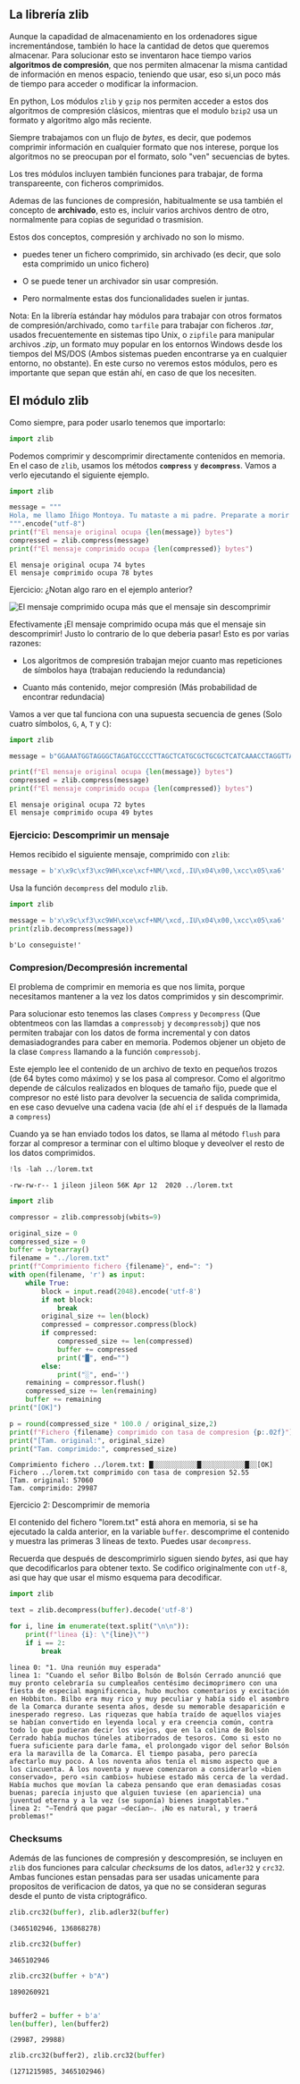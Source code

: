 ## La librería zlib

Aunque la capadidad de almacenamiento en los ordenadores sigue incrementándose, también
lo hace la cantidad de detos que queremos almacenar. Para solucionar esto se inventaron
hace tiempo varios __algoritmos de compresión__, que nos permiten almacenar
la misma cantidad de información en menos espacio, teniendo que usar, eso si,un poco
más de tiempo para acceder o modificar la informacion.

En python, Los módulos `zlib` y `gzip` nos permiten acceder a estos dos algoritmos de compresión
clásicos, mientras que el modulo `bzip2` usa un formato y algoritmo algo mås reciente.

Siempre trabajamos con un flujo de *bytes*, es decir, que podemos comprimir información en cualquier formato que nos interese, porque los algoritmos no se preocupan por el formato, solo "ven" secuencias de bytes.

Los tres módulos incluyen también funciones para trabajar, de forma transpareente, con ficheros
comprimidos.

Ademas de las funciones de compresión, habitualmente se usa también el
concepto de __archivado__, esto es, incluir varios archivos dentro de otro, normalmente
para copias de seguridad o  trasmision. 

Estos dos conceptos, compresión y archivado no son lo mismo.

- puedes tener un fichero comprimido, sin archivado (es decir, que solo
esta comprimido un unico fichero)

- O se puede tener un archivador sin usar compresión.

- Pero normalmente estas dos funcionalidades suelen ir juntas.

Nota: En la librería estándar hay módulos para trabajar con otros formatos
de compresión/archivado, como `tarfile` para trabajar con ficheros *.tar*, usados
frecuentemente en sistemas tipo Unix, o `zipfile`
para manipular archivos *.zip*, un formato muy popular en los entornos Windows
desde los tiempos del MS/DOS (Ambos sistemas pueden encontrarse ya en cualquier entorno,
no obstante). En este curso no veremos estos módulos, pero
es importante que sepan que están ahí, en caso de que los necesiten.


## El módulo zlib

Como siempre, para poder usarlo tenemos que importarlo:


```python
import zlib
```

Podemos comprimir y descomprimir directamente contenidos en memoria. En el caso
de `zlib`, usamos los métodos __`compress`__ y __`decompress`__. Vamos a verlo ejecutando
el siguiente ejemplo.


```python
import zlib

message = """
Hola, me llamo Íñigo Montoya. Tu mataste a mi padre. Preparate a morir
""".encode("utf-8")
print(f"El mensaje original ocupa {len(message)} bytes")
compressed = zlib.compress(message)
print(f"El mensaje comprimido ocupa {len(compressed)} bytes")
```

    El mensaje original ocupa 74 bytes
    El mensaje comprimido ocupa 78 bytes


Ejercicio: ¿Notan algo raro en el ejemplo anterior?

![El mensaje comprimido ocupa más que el mensaje sin descomprimir](../img/emosido.jpg)

Efectivamente ¡El mensaje comprimido ocupa más que el mensaje sin descomprimir! Justo
lo contrario de lo que deberia pasar! Esto es por varias razones:

- Los algoritmos de compresión trabajan mejor cuanto mas repeticiones de símbolos haya (trabajan
    reduciendo la redundancia)

- Cuanto más contenido, mejor compresión (Más probabilidad de encontrar redundacia)

Vamos a ver que tal funciona con una supuesta secuencia de genes (Solo cuatro
símbolos, `G`, `A`, `T` y `C`):


```python
import zlib

message = b"GGAAATGGTAGGGCTAGATGCCCCTTAGCTCATGCGCTGCGCTCATCAAACCTAGGTTATTAGCACTAACAT"

print(f"El mensaje original ocupa {len(message)} bytes")
compressed = zlib.compress(message)
print(f"El mensaje comprimido ocupa {len(compressed)} bytes")
```

    El mensaje original ocupa 72 bytes
    El mensaje comprimido ocupa 49 bytes


### Ejercicio: Descomprimir un mensaje

Hemos recibido el siguiente mensaje, comprimido con `zlib`:


```python
message = b'x\x9c\xf3\xc9WH\xce\xcf+NM/\xcd,.IU\x04\x00,\xcc\x05\xa6'
```

Usa la función `decompress` del modulo `zlib`.


```python
import zlib

message = b'x\x9c\xf3\xc9WH\xce\xcf+NM/\xcd,.IU\x04\x00,\xcc\x05\xa6'
print(zlib.decompress(message))


```

    b'Lo conseguiste!'


### Compresion/Decompresión incremental

El problema de comprimir en memoria es que nos limita, porque
necesitamos mantener a la vez los datos comprimidos
y sin descomprimir.

Para solucionar esto tenemos las clases `Compress`
y `Decompress` (Que obtentmeos con las llamdas a `compressobj` y `decompressobj`) que nos permiten trabajar con los datos de forma
incremental y con datos demasiadograndes para caber en memoria. Podemos
objener un objeto de la clase `Compress` llamando a la función
`compressobj`.

Este ejemplo lee el contenido de un archivo de texto en pequeños
trozos (de 64 bytes como máximo) y se los pasa al compresor. Como el
algoritmo depende de cálculos realizados en bloques de tamaño fijo, puede
que el compresor no esté listo para devolver la secuencia de salida
comprimida, en ese caso devuelve una cadena vacia (de ahí el `if` después
de la llamada a `compress`)

Cuando ya se han enviado todos los datos, se llama al método `flush` para 
forzar al compresor a terminar con el ultimo bloque y deveolver el resto
de los datos comprimidos.


```python
!ls -lah ../lorem.txt

```

    -rw-rw-r-- 1 jileon jileon 56K Apr 12  2020 ../lorem.txt



```python
import zlib

compressor = zlib.compressobj(wbits=9)

original_size = 0
compressed_size = 0
buffer = bytearray()
filename = "../lorem.txt"
print(f"Comprimiento fichero {filename}", end=": ")
with open(filename, 'r') as input:
    while True:
        block = input.read(2048).encode('utf-8')
        if not block:
            break
        original_size += len(block)
        compressed = compressor.compress(block)
        if compressed:
            compressed_size += len(compressed)
            buffer += compressed
            print("█", end="")
        else:
            print("░", end='')
    remaining = compressor.flush()
    compressed_size += len(remaining)
    buffer += remaining
print("[OK]")

p = round(compressed_size * 100.0 / original_size,2)
print(f"Fichero {filename} comprimido con tasa de compresion {p:.02f}")
print("[Tam. original:", original_size)
print("Tam. comprimido:", compressed_size)
```

    Comprimiento fichero ../lorem.txt: █░░░░░░░░░░░█░░░░░░░░░░░█░░[OK]
    Fichero ../lorem.txt comprimido con tasa de compresion 52.55
    [Tam. original: 57060
    Tam. comprimido: 29987


Ejercicio 2: Descomprimir de memoria

El contenido del fichero "lorem.txt" está ahora en memoria, si se ha ejecutado la calda
anterior, en la variable `buffer`. descomprime el contenido y muestra las primeras
3 líneas de texto. Puedes usar `decompress`.

Recuerda que después de descomprimirlo siguen siendo *bytes*, asi que hay que
decodificarlos para obtener texto. Se codifico originalmente con `utf-8`, asi
que hay que usar el mismo esquema para decodificar.


```python
import zlib

text = zlib.decompress(buffer).decode('utf-8')

for i, line in enumerate(text.split("\n\n")):
    print(f"linea {i}: \"{line}\"")
    if i == 2: 
        break
```

    linea 0: "1. Una reunión muy esperada"
    linea 1: "Cuando el señor Bilbo Bolsón de Bolsón Cerrado anunció que muy pronto celebraría su cumpleaños centésimo decimoprimero con una fiesta de especial magnificencia, hubo muchos comentarios y excitación en Hobbiton. Bilbo era muy rico y muy peculiar y había sido el asombro de la Comarca durante sesenta años, desde su memorable desaparición e inesperado regreso. Las riquezas que había traído de aquellos viajes se habían convertido en leyenda local y era creencia común, contra todo lo que pudieran decir los viejos, que en la colina de Bolsón Cerrado había muchos túneles atiborrados de tesoros. Como si esto no fuera suficiente para darle fama, el prolongado vigor del señor Bolsón era la maravilla de la Comarca. El tiempo pasaba, pero parecía afectarlo muy poco. A los noventa años tenía el mismo aspecto que a los cincuenta. A los noventa y nueve comenzaron a considerarlo «bien conservado», pero «sin cambios» hubiese estado más cerca de la verdad. Había muchos que movían la cabeza pensando que eran demasiadas cosas buenas; parecía injusto que alguien tuviese (en apariencia) una juventud eterna y a la vez (se suponía) bienes inagotables."
    linea 2: "—Tendrá que pagar —decían—. ¡No es natural, y traerá problemas!"


### Checksums

Además de las funciones de compresión y descompresión, se incluyen en `zlib` dos funciones
para calcular *checksums* de los datos, `adler32` y `crc32`. Ambas funciones estan pensadas
para ser usadas unicamente para propositos de verificacion de datos, ya que no se consideran
seguras desde el punto de vista criptográfico.


```python
zlib.crc32(buffer), zlib.adler32(buffer)
```




    (3465102946, 136868278)




```python
zlib.crc32(buffer)
```




    3465102946




```python
zlib.crc32(buffer + b"A")
```




    1890260921




```python

buffer2 = buffer + b'a'
len(buffer), len(buffer2)
```




    (29987, 29988)




```python
zlib.crc32(buffer2), zlib.crc32(buffer)
```




    (1271215985, 3465102946)


